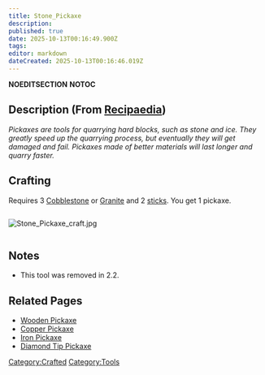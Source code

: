 ```yaml
---
title: Stone_Pickaxe
description: 
published: true
date: 2025-10-13T00:16:49.900Z
tags: 
editor: markdown
dateCreated: 2025-10-13T00:16:46.019Z
---
```


__NOEDITSECTION__ __NOTOC__

## Description (From [Recipaedia](Recipaedia "wikilink"))

*Pickaxes are tools for quarrying hard blocks, such as stone and ice.
They greatly speed up the quarrying process, but eventually they will
get damaged and fail. Pickaxes made of better materials will last longer
and quarry faster.*

## Crafting

Requires 3 [Cobblestone](Cobblestone "wikilink") or
[Granite](Granite "wikilink") and 2 [sticks](stick "wikilink"). You get
1 pickaxe.  

<div style="overflow: hidden">

![Stone_Pickaxe_craft.jpg](Stone_Pickaxe_craft.jpg
"Stone_Pickaxe_craft.jpg")

</div>

## Notes

  - This tool was removed in 2.2.

## Related Pages

  - [Wooden Pickaxe](Wooden_Pickaxe "wikilink")
  - [Copper Pickaxe](Copper_Pickaxe "wikilink")
  - [Iron Pickaxe](Iron_Pickaxe "wikilink")
  - [Diamond Tip Pickaxe](Diamond_Tip_Pickaxe "wikilink")

[Category:Crafted](Category:Crafted "wikilink")
[Category:Tools](Category:Tools "wikilink")